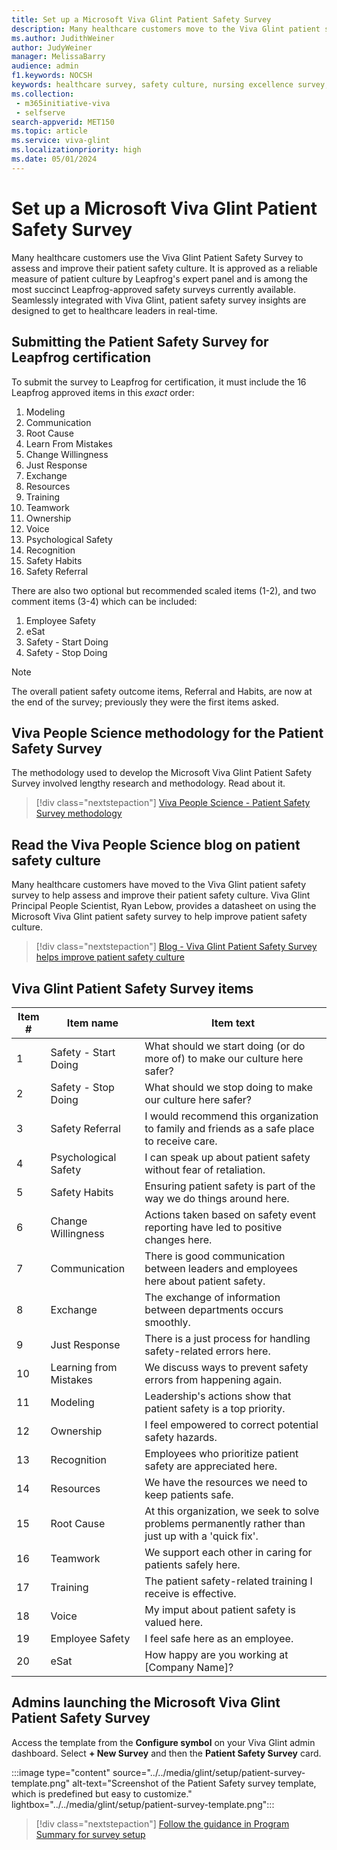 ```yaml
---
title: Set up a Microsoft Viva Glint Patient Safety Survey
description: Many healthcare customers move to the Viva Glint patient safety survey to help assess and improve their patient safety culture. 
ms.author: JudithWeiner
author: JudyWeiner
manager: MelissaBarry
audience: admin
f1.keywords: NOCSH
keywords: healthcare survey, safety culture, nursing excellence survey, leapfrog, American Nurses Credentialing Center
ms.collection: 
 - m365initiative-viva
 - selfserve
search-appverid: MET150
ms.topic: article
ms.service: viva-glint
ms.localizationpriority: high
ms.date: 05/01/2024
---
```


# Set up a Microsoft Viva Glint Patient Safety Survey 

Many healthcare customers use the Viva Glint Patient Safety Survey to assess and improve their patient safety culture. It is approved as a reliable measure of patient culture by Leapfrog's expert panel and is among the most succinct Leapfrog-approved safety surveys currently available. Seamlessly integrated with Viva Glint, patient safety survey insights are designed to get to healthcare leaders in real-time. 

## Submitting the Patient Safety Survey for Leapfrog certification

To submit the survey to Leapfrog for certification, it must include the 16 Leapfrog approved items in this *exact* order:
1. Modeling
1. Communication
1. Root Cause
1. Learn From Mistakes
1. Change Willingness
1. Just Response
1. Exchange
1. Resources
1. Training
1. Teamwork
1. Ownership
1. Voice
1. Psychological Safety
1. Recognition
1. Safety Habits
1. Safety Referral

There are also two optional but recommended scaled items (1-2), and two comment items (3-4) which can be included:
1. Employee Safety
1. eSat
1. Safety - Start Doing
1. Safety - Stop Doing

> [!NOTE]
> The overall patient safety outcome items, Referral and Habits, are now at the end of the survey; previously they were the first items asked.

## Viva People Science methodology for the Patient Safety Survey

The methodology used to develop the Microsoft Viva Glint Patient Safety Survey involved lengthy research and methodology. Read about it.

> [!div class="nextstepaction"]
> [Viva People Science - Patient Safety Survey methodology](https://go.microsoft.com/fwlink/?linkid=2262380)

## Read the Viva People Science blog on patient safety culture

Many healthcare customers have moved to the Viva Glint patient safety survey to help assess and improve their patient safety culture. Viva Glint Principal People Scientist, Ryan Lebow, provides a datasheet on using the Microsoft Viva Glint patient safety survey to help improve patient safety culture.

> [!div class="nextstepaction"]
> [Blog - Viva Glint Patient Safety Survey helps improve patient safety culture](https://techcommunity.microsoft.com/t5/viva-glint-blog/use-the-microsoft-viva-glint-patient-safety-survey-to-help/ba-p/3931710)

## Viva Glint Patient Safety Survey items

|Item #|Item name|Item text|
|-------|---------|---------|
|1|Safety - Start Doing|What should we start doing (or do more of) to make our culture here safer?|
|2|Safety - Stop Doing|What should we stop doing to make our culture here safer?|
|3|Safety Referral|I would recommend this organization to family and friends as a safe place to receive care.|
|4|Psychological Safety|I can speak up about patient safety without fear of retaliation.|
|5|Safety Habits|Ensuring patient safety is part of the way we do things around here.|
|6|Change Willingness|Actions taken based on safety event reporting have led to positive changes here.
|7|Communication|There is good communication between leaders and employees here about patient safety.|
|8|Exchange|The exchange of information between departments occurs smoothly.|
|9|Just Response|There is a just process for handling safety-related errors here.|
|10|Learning from Mistakes|We discuss ways to prevent safety errors from happening again.|
|11|Modeling|Leadership's actions show that patient safety is a top priority.|
|12|Ownership|I feel empowered to correct potential safety hazards.|
|13|Recognition|Employees who prioritize patient safety are appreciated here.|
|14|Resources|We have the resources we need to keep patients safe.|
|15|Root Cause|At this organization, we seek to solve problems permanently rather than just up with a 'quick fix'.|
|16|Teamwork|We support each other in caring for patients safely here.|
|17|Training|The patient safety-related training I receive is effective.|
|18|Voice|My imput about patient safety is valued here.|
|19|Employee Safety|I feel safe here as an employee.|
|20|eSat|How happy are you working at [Company Name]?

## Admins launching the Microsoft Viva Glint Patient Safety Survey 

Access the template from the **Configure symbol** on your Viva Glint admin dashboard. Select **+ New Survey** and then the **Patient Safety Survey** card.

:::image type="content" source="../../media/glint/setup/patient-survey-template.png" alt-text="Screenshot of the Patient Safety survey template, which is predefined but easy to customize." lightbox="../../media/glint/setup/patient-survey-template.png":::

> [!div class="nextstepaction"]
> [Follow the guidance in Program Summary for survey setup](https://go.microsoft.com/fwlink/?linkid=2231504)


